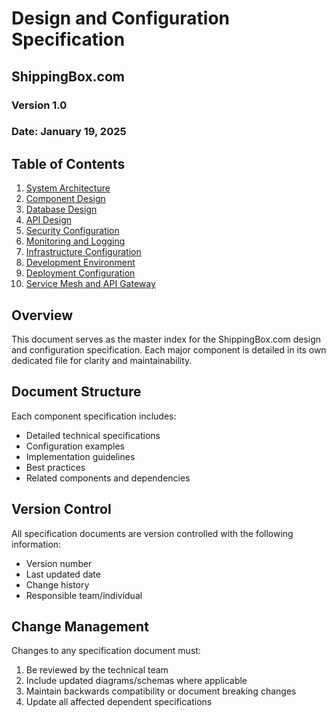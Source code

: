 # Design and Configuration Specification
## ShippingBox.com
### Version 1.0
### Date: January 19, 2025

## Table of Contents
1. [System Architecture](1-system-architecture.md)
2. [Component Design](2-component-design.md)
3. [Database Design](3-database-design.md)
4. [API Design](4-api-design.md)
5. [Security Configuration](5-security-config.md)
6. [Monitoring and Logging](6-monitoring-logging.md)
7. [Infrastructure Configuration](7-infrastructure-config.md)
8. [Development Environment](8-development-env.md)
9. [Deployment Configuration](9-deployment-config.md)
10. [Service Mesh and API Gateway](10-service-mesh-gateway.md)

## Overview
This document serves as the master index for the ShippingBox.com design and configuration specification. Each major component is detailed in its own dedicated file for clarity and maintainability.

## Document Structure
Each component specification includes:
- Detailed technical specifications
- Configuration examples
- Implementation guidelines
- Best practices
- Related components and dependencies

## Version Control
All specification documents are version controlled with the following information:
- Version number
- Last updated date
- Change history
- Responsible team/individual

## Change Management
Changes to any specification document must:
1. Be reviewed by the technical team
2. Include updated diagrams/schemas where applicable
3. Maintain backwards compatibility or document breaking changes
4. Update all affected dependent specifications
